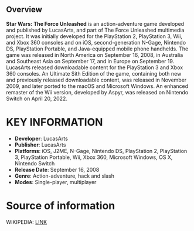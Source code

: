 ## Overview

**Star Wars: The Force Unleashed** is an action-adventure game developed and published by LucasArts, and part of The Force Unleashed multimedia project. It was initially developed for the PlayStation 2, PlayStation 3, Wii, and Xbox 360 consoles and on iOS, second-generation N-Gage, Nintendo DS, PlayStation Portable, and Java-equipped mobile phone handhelds. The game was released in North America on September 16, 2008, in Australia and Southeast Asia on September 17, and in Europe on September 19. LucasArts released downloadable content for the PlayStation 3 and Xbox 360 consoles. An Ultimate Sith Edition of the game, containing both new and previously released downloadable content, was released in November 2009, and later ported to the macOS and Microsoft Windows. An enhanced remaster of the Wii version, developed by Aspyr, was released on Nintendo Switch on April 20, 2022.

# KEY INFORMATION

- **Developer**: LucasArts
- **Publisher**: LucasArts
- **Platforms**: iOS, J2ME, N-Gage, Nintendo DS, PlayStation 2, PlayStation 3, PlayStation Portable, Wii, Xbox 360, Microsoft Windows, OS X, Nintendo Switch
- **Release Date**: September 16, 2008
- **Genre**: Action-adventure, hack and slash
- **Modes**: Single-player, multiplayer

# Source of information
 WIKIPEDIA: [LINK](https://en.wikipedia.org/wiki/Star_Wars:_The_Force_Unleashed)